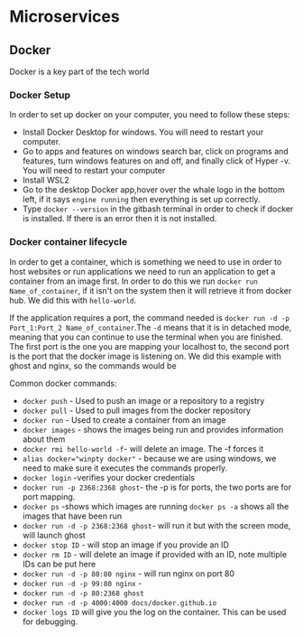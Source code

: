 # Microservices
## Docker
Docker is a key part of the tech world
### Docker Setup
In order to set up docker on your computer, you need to follow these steps:
- Install Docker Desktop for windows. You will need to restart your computer.
- Go to apps and features on windows search bar, click on programs and features, turn windows features on and off, and finally click of Hyper -v. You will need to restart your computer
- Install WSL2
- Go to the desktop Docker app,hover over the whale logo in the bottom left, if it says `engine running` then everything is set up correctly. 
- Type `docker --version` in the gitbash terminal in order to check if docker is installed. If there is an error then it is not installed.
### Docker container lifecycle
In order to get a container, which is something we need to use in order to host websites or run applications we need to run an application to get a container from an image first. In order to do this we run `docker run Name_of_container`, if it isn't on the system then it will retrieve it from docker hub. We did this with `hello-world`.

If the application requires a port, the command needed is `docker run -d -p Port_1:Port_2 Name_of_container`.The `-d` means that it is in detached mode, meaning that you can continue to use the terminal when you are finished. The first port is the one you are mapping your localhost to, the second port is the port that the docker image is listening on. We did this example with ghost and nginx, so the commands would be

Common docker commands:
- `docker push` - Used to push an image or a repository to a registry
- `docker pull` - Used to pull images from the docker repository
- `docker run` - Used to create a container from an image
- `docker images` - shows the images being run and provides information about them
- `docker rmi hello-world -f`- will delete an image. The -f forces it
- `alias docker="winpty docker"` - because we are using windows, we need to make sure it executes the commands properly.
- `docker login` -verifies your docker credentials
- `docker run -p 2368:2368 ghost`- the -p is for ports, the two ports are for port mapping.
- `docker ps` -shows which images are running `docker ps -a` shows all the images that have been run
- `docker run -d -p 2368:2368 ghost`- will run it but with the screen mode, will launch ghost
- `docker stop ID` - will stop an image if you provide an ID
- `docker rm ID` - will delete an image if provided with an ID, note multiple IDs can be put here
- `docker run -d -p 80:80 nginx` - will run nginx on port 80
- `docker run -d -p 99:80 nginx` -
- `docker run -d -p 80:2368 ghost`
- `docker run -d -p 4000:4000 docs/docker.github.io`
- `docker logs ID` will give you the log on the container. This can be used for debugging.